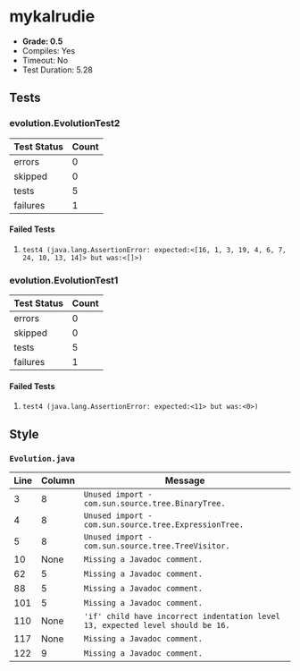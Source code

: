 # mykalrudie

+ **Grade: 0.5**
+ Compiles: Yes
+ Timeout:  No
+ Test Duration: 5.28

## Tests
### evolution.EvolutionTest2
| Test Status | Count |
| ----------- | ----- |
|errors|0|
|skipped|0|
|tests|5|
|failures|1|
#### Failed Tests
1. `test4 (java.lang.AssertionError: expected:<[16, 1, 3, 19, 4, 6, 7, 24, 10, 13, 14]> but was:<[]>)`
### evolution.EvolutionTest1
| Test Status | Count |
| ----------- | ----- |
|errors|0|
|skipped|0|
|tests|5|
|failures|1|
#### Failed Tests
1. `test4 (java.lang.AssertionError: expected:<11> but was:<0>)`

## Style
### `Evolution.java`
| Line | Column | Message |
| ---- | ------ | ------- |
| 3 | 8 | `Unused import - com.sun.source.tree.BinaryTree.` |
| 4 | 8 | `Unused import - com.sun.source.tree.ExpressionTree.` |
| 5 | 8 | `Unused import - com.sun.source.tree.TreeVisitor.` |
| 10 | None | `Missing a Javadoc comment.` |
| 62 | 5 | `Missing a Javadoc comment.` |
| 88 | 5 | `Missing a Javadoc comment.` |
| 101 | 5 | `Missing a Javadoc comment.` |
| 110 | None | `'if' child have incorrect indentation level 13, expected level should be 16.` |
| 117 | None | `Missing a Javadoc comment.` |
| 122 | 9 | `Missing a Javadoc comment.` |

